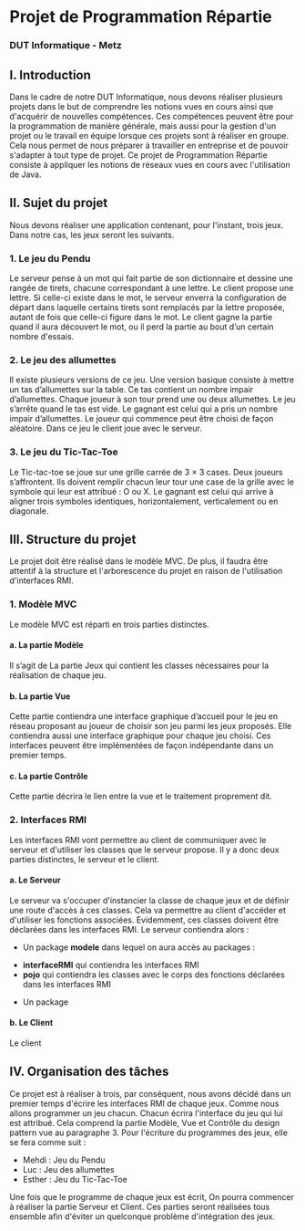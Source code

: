 # Projet de Programmation Répartie
### DUT Informatique - Metz

## I. Introduction
Dans le cadre de notre DUT Informatique, nous devons réaliser plusieurs projets dans le but de comprendre les notions vues en cours ainsi que d'acquérir de nouvelles compétences. Ces compétences peuvent être pour la programmation de manière générale, mais aussi pour la gestion d'un projet ou le travail en équipe lorsque ces projets sont à réaliser en groupe. Cela nous permet de nous préparer à travailler en entreprise et de pouvoir s'adapter à tout type de projet.
Ce projet de Programmation Répartie consiste à appliquer les notions de réseaux vues en cours avec l'utilisation de Java.

## II. Sujet du projet
Nous devons réaliser une application contenant, pour l'instant, trois jeux. Dans notre cas, les jeux seront les suivants.

### 1. Le jeu du Pendu
Le serveur pense à un mot qui fait partie de son dictionnaire et dessine une rangée de tirets, chacune correspondant à une lettre. Le client propose une lettre.
Si celle-ci existe dans le mot, le serveur enverra la configuration de départ dans laquelle certains tirets sont remplacés par la lettre proposée, autant de fois que celle-ci figure dans le mot.
Le client gagne la partie quand il aura découvert le mot, ou il perd la partie au bout d’un certain nombre d'essais.

### 2. Le jeu des allumettes
Il existe plusieurs versions de ce jeu. Une version basique consiste à mettre un tas d’allumettes sur la table. Ce tas contient un nombre impair d’allumettes. Chaque joueur à son tour prend une ou deux allumettes. Le jeu s’arrête quand le tas est vide.
Le gagnant est celui qui a pris un nombre impair d’allumettes. Le joueur qui commence peut être choisi de façon aléatoire. Dans ce jeu le client joue avec le serveur.

### 3. Le jeu du Tic-Tac-Toe
Le Tic-tac-toe se joue sur une grille carrée de 3 × 3 cases. Deux joueurs s’affrontent. Ils doivent remplir chacun leur tour une case de la grille avec le symbole qui leur est attribué : O ou X. 
Le gagnant est celui qui arrive à aligner trois symboles identiques, horizontalement, verticalement ou en diagonale.

## III. Structure du projet
Le projet doit être réalisé dans le modèle MVC. De plus, il faudra être attentif à la structure et l'arborescence du projet en raison de l'utilisation d'interfaces RMI.

### 1. Modèle MVC
Le modèle MVC est réparti en trois parties distinctes.

#### a. La partie Modèle
Il s’agit de La partie Jeux qui contient les classes nécessaires pour la réalisation de chaque jeu.

#### b. La partie Vue
Cette partie contiendra une interface graphique d’accueil pour le jeu en réseau proposant au joueur de choisir son jeu parmi les jeux proposés. Elle contiendra aussi une interface graphique pour chaque jeu choisi. Ces interfaces peuvent être implémentées de façon indépendante dans un premier temps.

#### c. La partie Contrôle
Cette partie décrira le lien entre la vue et le traitement proprement dit.

### 2. Interfaces RMI
Les interfaces RMI vont permettre au client de communiquer avec le serveur et d'utiliser les classes que le serveur propose.
Il y a donc deux parties distinctes, le serveur et le client.

#### a. Le Serveur
Le serveur va s'occuper d'instancier la classe de chaque jeux et de définir une route d'accès à ces classes. Cela va permettre au client d'accéder et d'utiliser les fonctions associées. Evidemment, ces classes doivent être déclarées dans les interfaces RMI.
Le serveur contiendra alors :
* Un package **modele** dans lequel on aura accès au packages :
+ **interfaceRMI** qui contiendra les interfaces RMI
+ **pojo** qui contiendra les classes avec le corps des fonctions déclarées dans les interfaces RMI
* Un package

#### b. Le Client
Le client 

## IV. Organisation des tâches
Ce projet est à réaliser à trois, par conséquent, nous avons décidé dans un premier temps d'écrire les interfaces RMI de chaque jeux.
Comme nous allons programmer un jeu chacun. Chacun écrira l'interface du jeu qui lui est attribué. Cela comprend la partie Modèle, Vue et Contrôle du design pattern vue au paragraphe 3. Pour l'écriture du programmes des jeux, elle se fera comme suit :
* Mehdi : Jeu du Pendu
* Luc : Jeu des allumettes
* Esther : Jeu du Tic-Tac-Toe

Une fois que le programme de chaque jeux est écrit, On pourra commencer à réaliser la partie Serveur et Client. Ces parties seront réalisées tous ensemble afin d'éviter un quelconque problème d'intégration des jeux.
